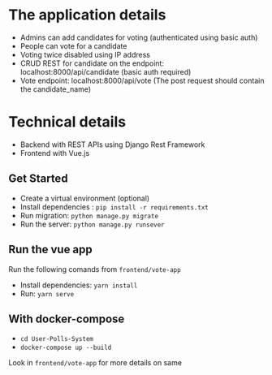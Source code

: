 # The application details

- Admins can add candidates for voting (authenticated using basic auth)
- People can vote for a candidate
- Voting twice disabled using IP address
- CRUD REST for candidate on the endpoint: localhost:8000/api/candidate (basic auth required)
- Vote endpoint: localhost:8000/api/vote (The post request should contain the candidate_name)


# Technical details

- Backend with REST APIs using Django Rest Framework
- Frontend with Vue.js

## Get Started
- Create a virtual environment (optional)
- Install dependencies : `pip install -r requirements.txt`
- Run migration: `python manage.py migrate`
- Run the server: `python manage.py runsever`

## Run the vue app
Run the following comands from `frontend/vote-app`

- Install dependencies: `yarn install`
- Run: `yarn serve`


## With docker-compose
- `cd User-Polls-System`
- `docker-compose up --build`

Look in `frontend/vote-app` for more details on same







